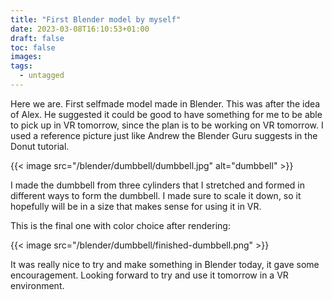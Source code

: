 ```yaml
---
title: "First Blender model by myself"
date: 2023-03-08T16:10:53+01:00
draft: false
toc: false
images:
tags:
  - untagged
---
```


Here we are. First selfmade model made in Blender. This was after the idea of Alex. He suggested it could be good to have something for me to be able to pick up in VR tomorrow, since the plan is to be working on VR tomorrow. I used a reference picture just like Andrew the Blender Guru suggests in the Donut tutorial.

{{< image src="/blender/dumbbell/dumbbell.jpg" alt="dumbbell" >}}

I made the dumbbell from three cylinders that I stretched and formed in different ways to form the dumbbell. I made sure to scale it down, so it hopefully will be in a size that makes sense for using it in VR.

This is the final one with color choice after rendering:

{{< image src="/blender/dumbbell/finished-dumbbell.png" >}}

It was really nice to try and make something in Blender today, it gave some encouragement. Looking forward to try and use it tomorrow in a VR environment.